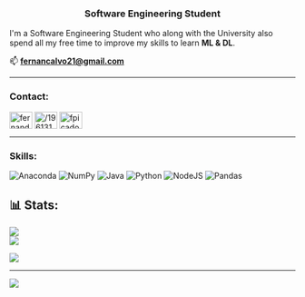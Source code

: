

<h3 align="center">Software Engineering Student</h3>

I'm a Software Engineering Student who along with the University also spend all my free time to improve my skills to learn **ML & DL**.

📫 **fernancalvo21@gmail.com**

<hr>

<h3 align="left">Contact:</h3>
<p align="left">
<a href="https://linkedin.com/in/fernando-picado-019405231" target="blank"><img align="center" src="https://raw.githubusercontent.com/rahuldkjain/github-profile-readme-generator/master/src/images/icons/Social/linked-in-alt.svg" alt="fernando-picado-019405231" height="30" width="40" /></a>
<a href="https://stackoverflow.com/users/19613109/fernando" target="blank"><img align="center" src="https://raw.githubusercontent.com/rahuldkjain/github-profile-readme-generator/master/src/images/icons/Social/stack-overflow.svg" alt="/19613109/fernando" height="30" width="40" /></a>
<a href="https://instagram.com/fpicado1" target="blank"><img align="center" src="https://raw.githubusercontent.com/rahuldkjain/github-profile-readme-generator/master/src/images/icons/Social/instagram.svg" alt="fpicado1" height="30" width="40" /></a>
</p>
<hr>

<h3 align="left">Skills:</h3>

![Anaconda](https://img.shields.io/badge/Anaconda-%2344A833.svg?style=for-the-badge&logo=anaconda&logoColor=white) ![NumPy](https://img.shields.io/badge/numpy-%23013243.svg?style=for-the-badge&logo=numpy&logoColor=white) ![Java](https://img.shields.io/badge/java-%23ED8B00.svg?style=for-the-badge&logo=java&logoColor=white) ![Python](https://img.shields.io/badge/python-3670A0?style=for-the-badge&logo=python&logoColor=ffdd54) ![NodeJS](https://img.shields.io/badge/node.js-6DA55F?style=for-the-badge&logo=node.js&logoColor=white) ![Pandas](https://img.shields.io/badge/pandas-%23150458.svg?style=for-the-badge&logo=pandas&logoColor=white)

## 📊 Stats:
![](https://github-readme-streak-stats.herokuapp.com/?user=ferpicado&theme=dark&hide_border=false)<br/>
![](https://github-readme-stats.vercel.app/api/top-langs/?username=ferpicado&theme=dark&hide_border=false&include_all_commits=false&count_private=false&layout=compact)


![](https://quotes-github-readme.vercel.app/api?type=horizontal&theme=tokyonight)

---
[![](https://visitcount.itsvg.in/api?id=ferpicado&icon=1&color=8)](https://visitcount.itsvg.in)



